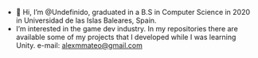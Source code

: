 - 👋 Hi, I’m @Undefinido, graduated in a B.S in Computer Science in 2020 in Universidad de las Islas Baleares, Spain.
- I’m interested in the game dev industry. In my repositories there are available some of my projects that I developed while I was learning Unity.
 e-mail: alexmmateo@gmail.com

<!---
Undefinido/Undefinido is a ✨ special ✨ repository because its `README.md` (this file) appears on your GitHub profile.
You can click the Preview link to take a look at your changes.
--->
